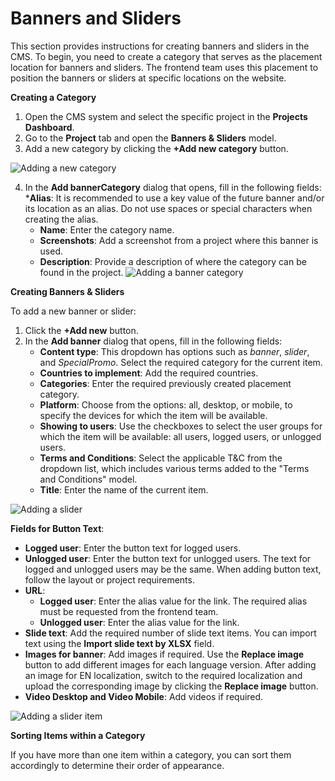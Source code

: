 # Banners and Sliders
This section provides instructions for creating banners and sliders in the CMS. To begin, you need to create a category that serves as the placement location for banners and sliders. The frontend team uses this placement to position the banners or sliders at specific locations on the website.

**Creating a Category**

1. Open the CMS system and select the specific project in the **Projects Dashboard**.  
2. Go to the **Project** tab and open the **Banners & Sliders** model.  
3. Add a new category by clicking the **+Add new category** button.  

![Adding a new category](cms_banners.png)

4. In the **Add bannerCategory** dialog that opens, fill in the following fields:  
   ***Alias**: It is recommended to use a key value of the future banner and/or its location as an alias. Do not use spaces or special characters when creating the alias.  
   * **Name**: Enter the category name.  
   * **Screenshots**: Add a screenshot from a project where this banner is used.  
   * **Description**: Provide a description of where the category can be found in the project.
   ![Adding a banner category](cms_banner_category.png)

**Creating Banners & Sliders**

To add a new banner or slider:
1. Click the **+Add new** button.  
2. In the **Add banner** dialog that opens, fill in the following fields:
   - **Content type**: This dropdown has options such as *banner*, *slider*, and *SpecialPromo*. Select the required category for the current item.
   - **Countries to implement**: Add the required countries.
   - **Categories**: Enter the required previously created placement category.
   - **Platform**: Choose from the options: all, desktop, or mobile, to specify the devices for which the item will be available.
   - **Showing to users**: Use the checkboxes to select the user groups for which the item will be available: all users, logged users, or unlogged users.
   - **Terms and Conditions**: Select the applicable T&C from the dropdown list, which includes various terms added to the "Terms and Conditions" model.
   - **Title**: Enter the name of the current item.

![Adding a slider](cms_slider_item.png)

**Fields for Button Text**:  
   - **Logged user**: Enter the button text for logged users.  
   - **Unlogged user**: Enter the button text for unlogged users. The text for logged and unlogged users may be the same. When adding button text, follow the layout or project requirements.
   - **URL**:  
     - **Logged user**: Enter the alias value for the link. The required alias must be requested from the frontend team.  
     - **Unlogged user**: Enter the alias value for the link.
   - **Slide text**: Add the required number of slide text items. You can import text using the **Import slide text by XLSX** field.
   - **Images for banner**: Add images if required. Use the **Replace image** button to add different images for each language version. After adding an image for EN localization, switch to the required localization and upload the corresponding image by clicking the **Replace image** button.
   - **Video Desktop and Video Mobile**: Add videos if required.

![Adding a slider item](cms_slider_fields.png)

**Sorting Items within a Category**

If you have more than one item within a category, you can sort them accordingly to determine their order of appearance.